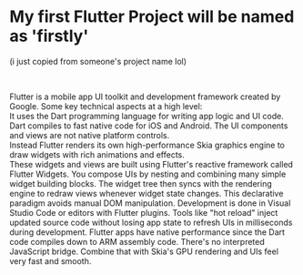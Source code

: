 <h1>My first Flutter Project will be named as 'firstly'</h1>
<p>(i just copied from someone's project name lol)</p>
<br>
<p>Flutter is a mobile app UI toolkit and development framework created by Google. Some key technical aspects at a high level:
 <br>
It uses the Dart programming language for writing app logic and UI code. Dart compiles to fast native code for iOS and Android.
The UI components and views are not native platform controls. 
 <br>Instead Flutter renders its own high-performance Skia graphics engine to draw widgets with rich animations and effects.
 <br>
These widgets and views are built using Flutter's reactive framework called Flutter Widgets. You compose UIs by nesting and combining many simple widget building blocks.
The widget tree then syncs with the rendering engine to redraw views whenever widget state changes. This declarative paradigm avoids manual DOM manipulation.
Development is done in Visual Studio Code or editors with Flutter plugins. Tools like "hot reload" inject updated source code without losing app state to refresh UIs in milliseconds during development.
Flutter apps have native performance since the Dart code compiles down to ARM assembly code. There's no interpreted JavaScript bridge. Combine that with Skia's GPU rendering and UIs feel very fast and smooth.</p>
